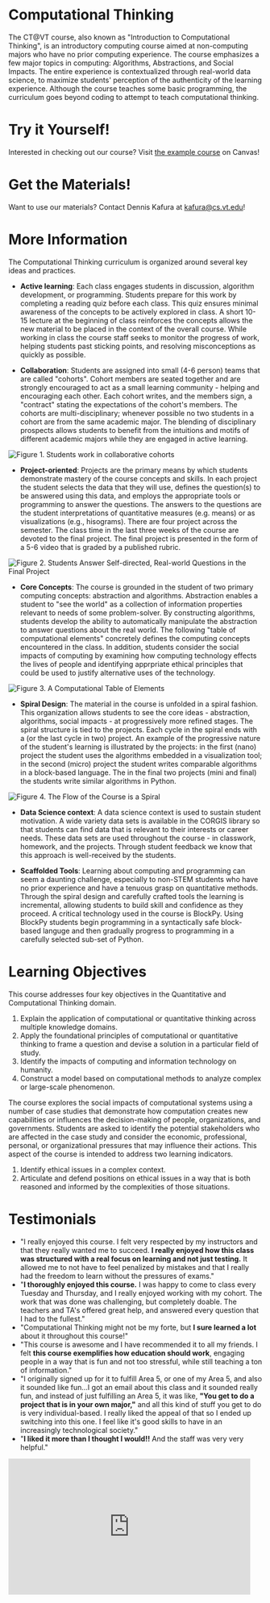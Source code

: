 # Computational Thinking

The CT@VT course, also known as "Introduction to Computational Thinking", is an introductory computing course aimed at non-computing majors who have no prior computing experience. The course emphasizes a few major topics in computing: Algorithms, Abstractions, and Social Impacts. The entire experience is contextualized through real-world data science, to maximize students' perception of the authenticity of the learning experience. Although the course teaches some basic programming, the curriculum goes beyond coding to attempt to teach computational thinking.

# Try it Yourself!

Interested in checking out our course? Visit [the example course](https://canvas.instructure.com/courses/1133362/) on Canvas!

# Get the Materials!

Want to use our materials? Contact Dennis Kafura at <kafura@cs.vt.edu>!

# More Information

The Computational Thinking curriculum is organized around several key ideas and practices.

* **Active learning**: Each class engages students in discussion, algorithm development, or programming. Students prepare for this work by completing a reading quiz before each class. This quiz ensures minimal awareness of the concepts to be actively explored in class. A short 10-15 lecture at the beginning of class reinforces the concepts allows the new material to be placed in the context of the overall course. While working in class the course staff seeks to monitor the progress of work, helping students past sticking points, and resolving misconceptions as quickly as possible.

* **Collaboration**: Students are assigned into small (4-6 person) teams that are called "cohorts". Cohort members are seated together and are strongly encouraged to act as a small learning community - helping and encouraging each other. Each cohort writes, and the members sign, a "contract" stating the expectations of the cohort's members. The cohorts are multi-disciplinary; whenever possible no two students in a cohort are from the same academic major. The blending of disciplinary prospects allows students to benefit from the intuitions and motifs of different academic majors while they are engaged in active learning.

![Figure 1. Students work in collaborative cohorts](ctatvt-cohorts.png)

* **Project-oriented**: Projects are the primary means by which students demonstrate mastery of the course concepts and skills. In each project the student selects the data that they will use, defines the question(s) to be answered using this data, and employs the appropriate tools or programming to answer the questions. The answers to the questions are the student interpretations of quantitative measures (e.g. means) or as visualizations (e.g., hisograms). There are four project across the semester. The class time in the last three weeks of the course are devoted to the final project. The final project is presented in the form of a 5-6 video that is graded by a published rubric.

![Figure 2. Students Answer Self-directed, Real-world Questions in the Final Project](ctatvt-final-projects.png)

* **Core Concepts**: The course is grounded in the student of two primary computing concepts: abstraction and algorithms. Abstraction enables a student to "see the world" as a collection of information properties relevant to needs of some problem-solver. By constructing algorithms, students develop the ability to automatically manipulate the abstraction to answer questions about the real world. The following "table of computational elements" concretely defines the computing concepts encountered in the class. In addition, students consider the social impacts of computing by examining how computing technology effects the lives of people and identifying apprpriate ethical principles that could be used to justify alternative uses of the technology.

![Figure 3. A Computational Table of Elements](ctatvt-table-elements.png)

* **Spiral Design**: The material in the course is unfolded in a spiral fashion. This organization allows students to see the core ideas - abstraction, algorithms, social impacts - at progressively more refined stages. The spiral structure is tied to the projects. Each cycle in the spiral ends with a (or the last cycle in two) project. An example of the progressive nature of the student's learning is illustrated by the projects: in the first (nano) project the student uses the algorithms embedded in a visualization tool; in the second (micro) project the student writes comparable algorithms in a block-based language. The in the final two projects (mini and final) the students write similar algorithms in Python.

![Figure 4. The Flow of the Course is a Spiral](ctatvt-spiral-design.png)

* **Data Science context**: A data science context is used to sustain student motivation. A wide variety data sets is available in the CORGIS library so that students can find data that is relevant to their interests or career needs. These data sets are used throughout the course - in classwork, homework, and the projects. Through student feedback we know that this approach is well-received by the students.

* **Scaffolded Tools**: Learning about computing and programming can seem a daunting challenge, especially to non-STEM students who have no prior experience and have a tenuous grasp on quantitative methods. Through the spiral design and carefully crafted tools the learning is incremental, allowing students to build skill and confidence as they proceed. A critical technology used in the course is BlockPy. Using BlockPy students begin programming in a syntactically safe block-based languge and then gradually progress to programming in a carefully selected sub-set of Python.

# Learning Objectives

This course addresses four key objectives in the Quantitative and Computational Thinking domain.

1. Explain the application of computational or quantitative thinking across multiple knowledge domains.
2. Apply the foundational principles of computational or quantitative thinking to frame a question and devise a solution in a particular field of study.
3. Identify the impacts of computing and information technology on humanity.
4. Construct a model based on computational methods to analyze complex or large-scale phenomenon.

The course explores the social impacts of computational systems using a number of case studies that demonstrate how computation creates new capabilities or influences the decision-making of people, organizations, and governments. Students are asked to identify the potential stakeholders who are affected in the case study and consider the economic, professional, personal, or organizational pressures that may influence their actions. This aspect of the course is intended to address two learning indicators.

1. Identify ethical issues in a complex context.
2. Articulate and defend positions on ethical issues in a way that is both reasoned and informed by the complexities of those situations.

# Testimonials

* "I really enjoyed this course. I felt very respected by my instructors and that they really wanted me to succeed. **I really enjoyed how this class was structured with a real focus on learning and not just testing.** It allowed me to not have to feel penalized by mistakes and that I really had the freedom to learn without the pressures of exams."
* "**I thoroughly enjoyed this course.** I was happy to come to class every Tuesday and Thursday, and I really enjoyed working with my cohort. The work that was done was challenging, but completely doable. The teachers and TA's offered great help, and answered every question that I had to the fullest."
* "Computational Thinking might not be my forte, but **I sure learned a lot** about it throughout this course!"
* "This course is awesome and I have recommended it to all my friends. I felt **this course exemplifies how education should work**, engaging people in a way that is fun and not too stressful, while still teaching a ton of information."
* "I originally signed up for it to fulfill Area 5, or one of my Area 5, and also it sounded like fun...I got an email about this class and it sounded really fun, and instead of just fulfilling an Area 5, it was like, **"You get to do a project that is in your own major,"** and all this kind of stuff you get to do is very individual-based. I really liked the appeal of that so I ended up switching into this one. I feel like it's good skills to have in an increasingly technological society."
* "**I liked it more than I thought I would!!** And the staff was very very helpful."


<iframe width="480" height="270" src="https://www.youtube.com/embed/dYyis6WLVus" frameborder="0" allow="accelerometer; autoplay; encrypted-media; gyroscope; picture-in-picture" allowfullscreen></iframe>
